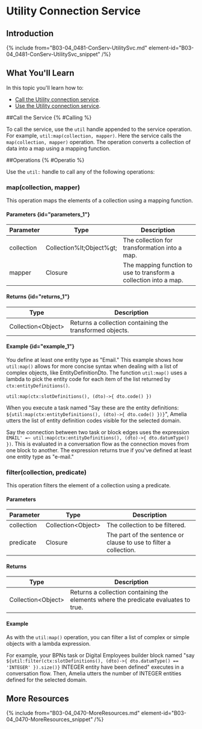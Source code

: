 # Utility Connection Service

## Introduction

{% include from="B03-04_0481-ConServ-UtilitySvc.md" element-id="B03-04_0481-ConServ-UtilitySvc_snippet" /%}

## What You'll Learn

In this topic you'll learn how to:

* [Call the Utility connection service](#Calling).
* [Use the Utility connection service](#Operatio).

##Call the Service {% #Calling %}

To call the service, use the `util` handle appended to the service operation. For example, `util:map(collection, mapper)`. Here the service calls the `map(collection, mapper)` operation. The operation converts a collection of data into a map using a mapping function.

##Operations {% #Operatio %}

Use the `util:` handle to call any of the following operations:

### map(collection, mapper)

This operation maps the elements of a collection using a mapping function.

#### Parameters {id="parameters_1"}

| Parameter  | Type                     |                            Description                            |
|------------|--------------------------|-------------------------------------------------------------------|
| collection | Collection%lt;Object%gt; | The collection for transformation into a map.                     |
| mapper     | Closure                  | The mapping function to use to transform a collection into a map. |

#### Returns {id="returns_1"}

|        Type        |                       Description                        |
|--------------------|----------------------------------------------------------|
| Collection&lt;Object&gt; | Returns a collection containing the transformed objects. |

#### Example {id="example_1"}

You define at least one entity type as "Email." This example shows how `util:map()` allows for more concise syntax when dealing with a list of complex objects, like EntityDefinitionDto. The function `util:map()` uses a lambda to pick the entity code for each item of the list returned by `ctx:entityDefinitions()`.

`util:map(ctx:slotDefinitions(), (dto)->{ dto.code() })`

When you execute a task named "Say these are the entity definitions: `${util:map(ctx:entityDefinitions(), (dto)->{ dto.code() })}`", Amelia utters the list of entity definition codes visible for the selected domain.

Say the connection between two task or block edges uses the expression `EMAIL' =~ util:map(ctx:entityDefinitions(), (dto)->{ dto.datumType() })`. This is evaluated in a conversation flow as the connection moves from one block to another. The expression returns true if you've defined at least one entity type as "e-mail."

### filter(collection, predicate)

This operation filters the element of a collection using a predicate.

#### Parameters

| Parameter  |        Type        |                            Description                            |
|------------|--------------------|-------------------------------------------------------------------|
| collection | Collection&lt;Object&gt; | The collection to be filtered.                                    |
| predicate  | Closure            | The part of the sentence or clause to use to filter a collection. |

#### Returns

|        Type        |                                     Description                                     |
|--------------------|-------------------------------------------------------------------------------------|
| Collection&lt;Object&gt; | Returns a collection containing the elements where the predicate evaluates to true. |

#### Example

As with the `util:map()` operation, you can filter a list of complex or simple objects with a lambda expression.

For example, your BPNs task or Digital Employees builder block named "say `${util:filter(ctx:slotDefinitions(), (dto)->{ dto.datumType() == 'INTEGER' }).size()}` INTEGER entity have been defined" executes in a conversation flow. Then, Amelia utters the number of INTEGER entities defined for the selected domain.

## More Resources

{% include from="B03-04_0470-MoreResources.md" element-id="B03-04_0470-MoreResources_snippet" /%}
